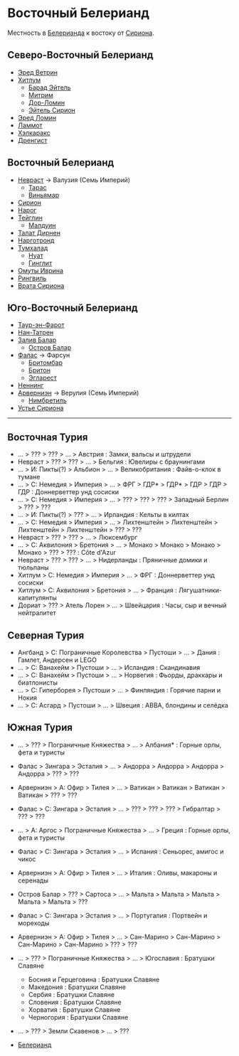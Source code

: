 # Восточный Белерианд

Местность в [Белерианда](index.md) к востоку от [Сириона](Реки/Сирион.md).

## Северо-Восточный Белерианд

*   [Эред Ветрин](Эред%20Ветрин.md)
*   [Хитлум](Хитлум.md)
    *   [Барад Эйтель](Барад%20Эйтель.md)
    *   [Митрим](Митрим.md)
    *   [Дор-Ломин](Дор-Ломин.md)
    *   [Эйтель Сирион](Эйтель%20Сирион.md)
*   [Эред Ломин](Эред%20Ломин.md)
*   [Ламмот](Ламмот.md)
*   [Хэлкаракс](Хэлкаракс.md)
*   [Дренгист](Дренгист.md)

## Восточный Белерианд

*   [Невраст](Невраст.md)           ->  Валузия (Семь Империй)
    *   [Тарас](Тарас.md)
    *   [Виньямар](Виньямар.md)
*   [Сирион](Реки/Сирион.md)
*   [Нарог](Реки/Нарог.md)
*   [Тейглин](Реки/Тейглин.md)
    *   [Малдуин](Реки/Малдуин.md)
*   [Талат Дирнен](Талат%20Дирнен.md)
*   [Нарготронд](Нарготронд.md)
*   [Тумхалад](Тумхалад.md)
    *   [Нуат](Нуат.md)
    *   [Гинглит](Реки/Гинглит.md)
*   [Омуты Иврина](Эйтель%20Иврин.md)
*   [Рингвиль](Рингвиль.md)
*   [Врата Сириона](Врата%20Сириона.md)

## Юго-Восточный Белерианд

*   [Таур-эн-Фарот](Таур-эн-Фарот.md)
*   [Нан-Татрен](Нан-Татрен.md)
*   [Залив Балар](Залив%20Балар.md)
    *   [Остров Балар](Остров%20Балар.md)
*   [Фалас](Фалас.md)           ->  Фарсун
    *   [Бритомбар](Бритомбар.md)
    *   [Бритон](Бритон.md)
    *   [Эгларест](Эгларест.md)
*   [Неннинг](Неннинг.md)
*   [Арверниэн](Арверниэн.md)   ->  Верулия (Семь Империй)
    *   [Нимбретиль](Нимбретиль.md)
*   [Устье Сириона](Устье%20Сириона.md)

----

## Восточная Турия

*   ...     >   ???             >   ???         >   ... >   Австрия         :   Замки, вальсы и штрудели
*   Невраст >   ???             >   ???         >   ... >   Бельгия         :   Ювелиры с браунингами
*   ...     >   И:  Пикты(?)    >   Альбион     >   ... >   Великобритания  :   Файв-о-клок в тумане
*   ...     >   С:  Немедия     >   Империя     >   ... >   ФРГ         >   ГДР*            >   ГДР*            >   ГДР             >   ГДР             >   ГДР :   Доннерветтер унд сосиски
*   ...     >   С:  Немедия     >   Империя     >   ... >   ???         >   ???             >   ???             >   Западный Берлин >   ???             >   ???
*   ...     >   И:  Пикты(?)    >   ???         >   ... >   Ирландия        :   Кельты в килтах
*   ...     >   С:  Немедия     >   Империя     >   ... >   Лихтенштейн >   Лихтенштейн     >   Лихтенштейн     >   Лихтенштейн     >   ???             >   ???
*   Невраст >   ???             >   ???         >   ... >   Люксембург
*   ...     >   С:  Аквилония   >   Бретония    >   ... >   Монако      >   Монако          >   Монако          >   Монако          >   ???             >   ??? :   Côte d'Azur
*   Невраст >   ???             >   ???         >   ... >   Нидерланды      :   Пряничные домики и тюльпаны
*   Хитлум  >   С:  Немедия     >   Империя     >   ... >   ФРГ             :   Доннерветтер унд сосиски
*   Хитлум  >   С:  Аквилония   >   Бретония    >   ... >   Франция         :   Лягушатники-капитулянты
*   Дориат  >   ???             >   Атель Лорен >   ... >   Швейцария       :   Часы, сыр и вечный нейтралитет

## Северная Турия

*   Ангбанд >   С:  Пограничные Королевства >   Пустоши >   ... >   Дания       :   Гамлет, Андерсен и LEGO
*   ...     >   С:  Ванахейм                >   Пустоши >   ... >   Исландия    :   Скандинавия
*   ...     >   С:  Ванахейм                >   Пустоши >   ... >   Норвегия    :   Фьорды, драккары и биатлонисты
*   ...     >   С:  Гиперборея              >   Пустоши >   ... >   Финляндия   :   Горячие парни и Нокия
*   ...     >   С:  Асгард                  >   Пустоши >   ... >   Швеция      :   ABBA, блондины и селёдка

## Южная Турия

*   ...             >   ???             >   Пограничные Княжества   >   ... >   Албания*    :   Горные орлы, фета и туристы
*   Фалас           >   Зингара         >   Эсталия                 >   ... >   Андорра     >   Андорра         >   Андорра         >   Андорра         >   ???             >   ???
*   Арверниэн       >   А:  Офир        >   Тилея                   >   ... >   Ватикан     >   Ватикан         >   Ватикан         >   Ватикан         >   ???             >   ???
*   Фалас           >   С:  Зингара     >   Эсталия                 >   ... >   ???         >   ???             >   ???             >   Гибралтар       >   ???             >   ???
*   ...             >   А:  Аргос       >   Пограничные Княжества   >   ... >   Греция      :   Горные орлы, фета и туристы
*   Фалас           >   С:  Зингара     >   Эсталия                 >   ... >   Испания     :   Сеньорес, амигос и чикос
*   Арверниэн       >   А:  Офир        >   Тилея                   >   ... >   Италия      :   Оливы, макароны и серенады
*   Остров Балар    >   ???             >   Сартоса                 >   ... >   Мальта      >   Мальта          >   Мальта          >   Мальта          >   Мальта          >   ???
*   Фалас           >   С:  Зингара     >   Эсталия                 >   ... >   Португалия  :   Портвейн и мореходы
*   Арверниэн       >   А:  Офир        >   Тилея                   >   ... >   Сан-Марино  >   Сан-Марино      >   Сан-Марино      >   Сан-Марино      >   ???             >   ???
*   ...             >   ???             >   Пограничные Княжества   >   ... >   Югославия   :   Братушки Славяне
    *   Босния и Герцеговина    :   Братушки Славяне
    *   Македония               :   Братушки Славяне
    *   Сербия                  :   Братушки Славяне
    *   Словения                :   Братушки Славяне
    *   Хорватия                :   Братушки Славяне
    *   Черногория              :   Братушки Славяне
*   ...             >   ???             >   Земли Скавенов          >   ... >   ???


*   [Белерианд](index.md)
